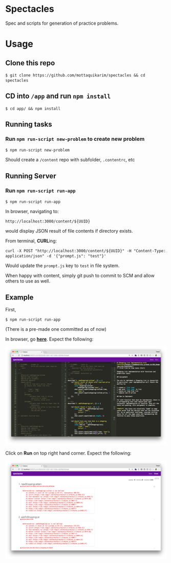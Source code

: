 # Spectacles

Spec and scripts for generation of practice problems.

# Usage

## Clone this repo

```
$ git clone https://github.com/mottaquikarim/spectacles && cd spectacles 
```

## CD into `/app` and run `npm install`

```
$ cd app/ && npm install
```

## Running tasks

### Run `npm run-script new-problem` to create new problem

```
$ npm run-script new-problem
```

Should create a `/content` repo with subfolder, `.contentrc`, etc

## Running Server

### Run `npm run-script run-app`

```
$ npm run-script run-app
```

In browser, navigating to:

```
http://localhost:3000/content/${UUID}
```

would display JSON result of file contents if directory exists.

From terminal, **CURL**ing:
```
curl -X POST "http://localhost:3000/content/${UUID}" -H "Content-Type: application/json" -d '{"prompt.js": "test"}'
```
Would update the `prompt.js` key to `test` in file system.

When happy with content, simply git push to commit to SCM and allow others to use as well.

## Example

First, 

```
$ npm run-script run-app
```

(There is a pre-made one committed as of now)

In browser, go **[here](http://localhost:3000/?uuid=62e2c530-32d7-4b17-835c-b02f8a137a4a#)**. Expect the following:

![scrn1](https://github.com/mottaquikarim/spectacles/blob/master/assets/scrn1.png?raw=true)

Click on **Run** on top right hand corner. Expect the following:

![scren2](https://github.com/mottaquikarim/spectacles/blob/master/assets/scrn2.png?raw=true)



